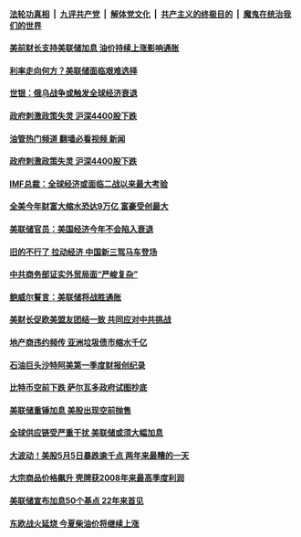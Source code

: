 ####  [法轮功真相](../../../../basic/blob/master/README.md?t=06010601) &nbsp;|&nbsp; [九评共产党](../../../../9ping.md/blob/master/README.md?t=06010601) &nbsp;|&nbsp; [解体党文化](../../../../jtdwh.md/blob/master/README.md?t=06010601)  &nbsp;|&nbsp; [共产主义的终极目的](../../../../gczydzjmd.md/blob/master/README.md?t=06010601) &nbsp;|&nbsp; [魔鬼在统治我们的世界](../../../../mgztzwmdsj.md/blob/master/README.md?t=06010601) 

#### [美前财长支持美联储加息 油价持续上涨影响通胀](../pages/soh7/624329.md?t=06010601) 
#### [利率走向何方？美联储面临艰难选择](../pages/soh7/623753.md?t=06010601) 
#### [世银：俄乌战争或触发全球经济衰退](../pages/soh7/623663.md?t=06010601) 
#### [政府刺激政策失灵 沪深4400股下跌](../pages/soh7/623129.md?t=06010601) 
#### [油管热门频道 翻墙必看视频 新闻](http://45.76.130.85:81/youtube.html?06010601)
#### [政府刺激政策失灵 沪深4400股下跌](../pages/soh7/623129.md?t=06010601) 
#### [IMF总裁：全球经济或面临二战以来最大考验](../pages/soh7/622973.md?t=06010601) 
#### [全美今年财富大缩水恐达9万亿 富豪受创最大](../pages/soh7/622946.md?t=06010601) 
#### [美联储官员：美国经济今年不会陷入衰退](../pages/soh7/622310.md?t=06010601) 
#### [旧的不行了 拉动经济 中国新三驾马车登场](../pages/soh7/622178.md?t=06010601) 
#### [中共商务部证实外贸局面“严峻复杂”](../pages/soh7/622166.md?t=06010601) 
#### [鲍威尔誓言：美联储将战胜通胀](../pages/soh7/621551.md?t=06010601) 
#### [美财长促欧美盟友团结一致 共同应对中共挑战](../pages/soh7/621401.md?t=06010601) 
#### [地产商违约频传 亚洲垃圾债市缩水千亿](../pages/soh7/621191.md?t=06010601) 
#### [石油巨头沙特阿美第一季度财报创纪录](../pages/soh7/620948.md?t=06010601) 
#### [比特币空前下跌 萨尔瓦多政府试图抄底](../pages/soh7/619483.md?t=06010601) 
#### [美联储重锤加息 美股出现空前抛售 ](../pages/soh7/619186.md?t=06010601) 
#### [全球供应链受严重干扰 美联储或须大幅加息 ](../pages/soh7/618673.md?t=06010601) 
#### [大波动！美股5月5日暴跌逾千点 两年来最糟的一天](../pages/soh7/618436.md?t=06010601) 
#### [大宗商品价格飙升 壳牌获2008年来最高季度利润](../pages/soh7/618235.md?t=06010601) 
#### [美联储宣布加息50个基点 22年来首见](../pages/soh7/618106.md?t=06010601) 
#### [东欧战火延烧 今夏柴油价将继续上涨](../pages/soh7/617323.md?t=06010601) 
<img src='http://gfw-breaker.win/goodnews/indexes/soh7.md' width='0px' height='0px'/>
